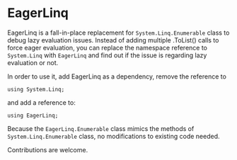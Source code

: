 # EagerLinq

EagerLinq is a fall-in-place replacement for `System.Linq.Enumerable` class to debug lazy evaluation issues. Instead of adding multiple .ToList() calls to force eager evaluation, you can replace the namespace reference to `System.Linq` with `EagerLinq` and find out if the issue is regarding lazy evaluation or not. 

In order to use it, add EagerLinq as a dependency, remove the reference to 

```
using System.Linq;
```

and add a reference to:

```
using EagerLinq;
```

Because the `EagerLinq.Enumerable` class mimics the methods of `System.Linq.Enumerable` class, no modifications to existing code needed.

Contributions are welcome.
